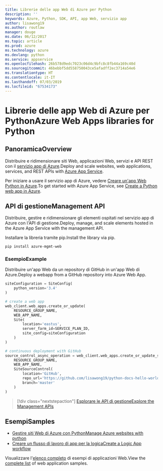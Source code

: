 ```yaml
---
title: Librerie delle app Web di Azure per Python
description: ''
keywords: Azure, Python, SDK, API, app Web, servizio app
author: lisawong19
ms.author: routlaw
manager: douge
ms.date: 06/12/2017
ms.topic: article
ms.prod: azure
ms.technology: azure
ms.devlang: python
ms.service: appservice
ms.openlocfilehash: 26b578d9edc7023c06d4c9bfc8c8fb44a169c40d
ms.sourcegitcommit: 46bebbf5dd558750043ce5afadff2ec3714a54e6
ms.translationtype: HT
ms.contentlocale: it-IT
ms.lasthandoff: 07/03/2019
ms.locfileid: "67534173"
---
```

# <a name="azure-web-apps-libraries-for-python"></a><span data-ttu-id="92b54-103">Librerie delle app Web di Azure per Python</span><span class="sxs-lookup"><span data-stu-id="92b54-103">Azure Web Apps libraries for Python</span></span>

## <a name="overview"></a><span data-ttu-id="92b54-104">Panoramica</span><span class="sxs-lookup"><span data-stu-id="92b54-104">Overview</span></span>

<span data-ttu-id="92b54-105">Distribuire e ridimensionare siti Web, applicazioni Web, servizi e API REST con il [servizio app di Azure](/azure/app-service).</span><span class="sxs-lookup"><span data-stu-id="92b54-105">Deploy and scale websites, web applications, services, and REST APIs with [Azure App Service](/azure/app-service).</span></span>

<span data-ttu-id="92b54-106">Per iniziare a usare il servizio app di Azure, vedere [Creare un'app Web Python in Azure](/azure/app-service-web/app-service-web-get-started-python).</span><span class="sxs-lookup"><span data-stu-id="92b54-106">To get started with Azure App Service, see [Create a Python web app in Azure](/azure/app-service-web/app-service-web-get-started-python).</span></span>

## <a name="management-api"></a><span data-ttu-id="92b54-107">API di gestione</span><span class="sxs-lookup"><span data-stu-id="92b54-107">Management API</span></span>

<span data-ttu-id="92b54-108">Distribuire, gestire e ridimensionare gli elementi ospitati nel servizio app di Azure con l'API di gestione.</span><span class="sxs-lookup"><span data-stu-id="92b54-108">Deploy, manage, and scale elements hosted in the Azure App Service with the management API.</span></span>

<span data-ttu-id="92b54-109">Installare la libreria tramite pip.</span><span class="sxs-lookup"><span data-stu-id="92b54-109">Install the library via pip.</span></span>

```bash
pip install azure-mgmt-web
```

### <a name="example"></a><span data-ttu-id="92b54-110">Esempio</span><span class="sxs-lookup"><span data-stu-id="92b54-110">Example</span></span>

<span data-ttu-id="92b54-111">Distribuire un'app Web da un repository di GitHub in un'app Web di Azure.</span><span class="sxs-lookup"><span data-stu-id="92b54-111">Deploy a webapp from a GitHub repository into Azure Web App.</span></span>

```python
siteConfiguration = SiteConfig(
    python_version='3.4'
)

# create a web app
web_client.web_apps.create_or_update(
    RESOURCE_GROUP_NAME,
    WEB_APP_NAME,
    Site(
        location='eastus',
        server_farm_id=SERVICE_PLAN_ID,
        site_config=siteConfiguration
    )
)

# continuous deployment with GitHub
source_control_async_operation = web_client.web_apps.create_or_update_source_control(
    RESOURCE_GROUP_NAME,
    WEB_APP_NAME,
    SiteSourceControl(
        location='GitHub',
        repo_url='https://github.com/lisawong19/python-docs-hello-world',
        branch='master'
    )
)
```

> [!div class="nextstepaction"]
> [<span data-ttu-id="92b54-112">Esplorare le API di gestione</span><span class="sxs-lookup"><span data-stu-id="92b54-112">Explore the Management APIs</span></span>](/python/api/overview/azure/webapps/management)

## <a name="samples"></a><span data-ttu-id="92b54-113">Esempi</span><span class="sxs-lookup"><span data-stu-id="92b54-113">Samples</span></span>

* <span data-ttu-id="92b54-114">[Gestire siti Web di Azure con Python][1]</span><span class="sxs-lookup"><span data-stu-id="92b54-114">[Manage Azure websites with python][1]</span></span>
* <span data-ttu-id="92b54-115">[Creare un flusso di lavoro di app per la logica][2]</span><span class="sxs-lookup"><span data-stu-id="92b54-115">[Create a Logic App workflow][2]</span></span>

<span data-ttu-id="92b54-116">Visualizzare l'[elenco completo](https://azure.microsoft.com/resources/samples/?platform=python&term=web-app) di esempi di applicazioni Web.</span><span class="sxs-lookup"><span data-stu-id="92b54-116">View the [complete list](https://azure.microsoft.com/resources/samples/?platform=python&term=web-app) of web application samples.</span></span>

[1]: https://azure.microsoft.com/resources/samples/app-service-web-python-manage
[2]: ../docs-ref-conceptual/python-sdk-azure-samples-logic-app-workflow.md
